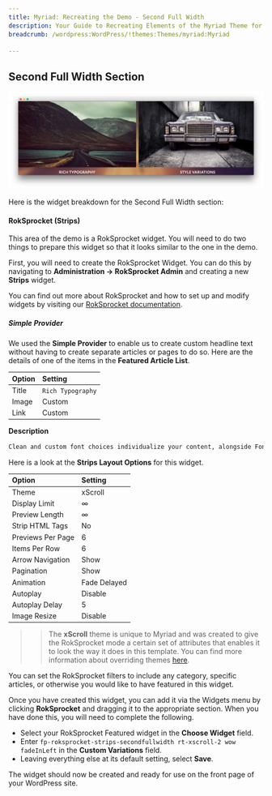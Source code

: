 ```yaml
---
title: Myriad: Recreating the Demo - Second Full Width
description: Your Guide to Recreating Elements of the Myriad Theme for WordPress
breadcrumb: /wordpress:WordPress/!themes:Themes/myriad:Myriad

---
```


Second Full Width Section
-----

![Second Full Width](assets/demo_7.jpeg)

Here is the widget breakdown for the Second Full Width section:

#### RokSprocket (Strips)

This area of the demo is a RokSprocket widget. You will need to do two things to prepare this widget so that it looks similar to the one in the demo.

First, you will need to create the RokSprocket Widget. You can do this by navigating to **Administration -> RokSprocket Admin** and creating a new **Strips** widget.

You can find out more about RokSprocket and how to set up and modify widgets by visiting our [RokSprocket documentation](../../plugins/roksprocket).

##### Simple Provider

We used the **Simple Provider** to enable us to create custom headline text without having to create separate articles or pages to do so. Here are the details of one of the items in the **Featured Article List**.

| Option |      Setting      |
| :----- | :---------------- |
| Title  | `Rich Typography` |
| Image  | Custom            |
| Link   | Custom            |

**Description**

~~~ .html
Clean and custom font choices individualize your content, alongside FontAwesome's catalog of icons.
~~~

Here is a look at the **Strips Layout Options** for this widget.

|       Option      |   Setting    |
| :---------------- | :----------- |
| Theme             | xScroll      |
| Display Limit     | ∞            |
| Preview Length    | ∞            |
| Strip HTML Tags   | No           |
| Previews Per Page | 6            |
| Items Per Row     | 6            |
| Arrow Navigation  | Show         |
| Pagination        | Show         |
| Animation         | Fade Delayed |
| Autoplay          | Disable      |
| Autoplay Delay    | 5            |
| Image Resize      | Disable      |

>> The **xScroll** theme is unique to Myriad and was created to give the RokSprocket mode a certain set of attributes that enables it to look the way it does in this template. You can find more information about overriding themes [here](../../plugins/roksprocket/layout_modes.md#custom-layout-theme-overrides).

You can set the RokSprocket filters to include any category, specific articles, or otherwise you would like to have featured in this widget.

Once you have created this widget, you can add it via the Widgets menu by clicking **RokSprocket** and dragging it to the appropriate section. When you have done this, you will need to complete the following.

* Select your RokSprocket Featured widget in the **Choose Widget** field.
* Enter `fp-roksprocket-strips-secondfullwidth rt-xscroll-2 wow fadeInLeft` in the **Custom Variations** field.
* Leaving everything else at its default setting, select **Save**.

The widget should now be created and ready for use on the front page of your WordPress site.
